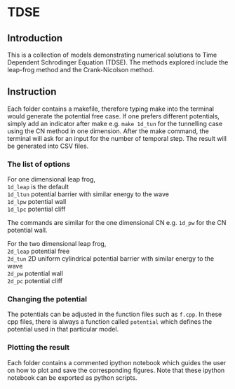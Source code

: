 # TDSE

## Introduction
This is a collection of models demonstrating numerical solutions to Time Dependent Schrodinger Equation (TDSE). The methods explored include the leap-frog method and the Crank-Nicolson method.
## Instruction
Each folder contains a makefile, therefore typing make into the terminal would generate the potential free case. If one prefers different potentials, simply add an indicator after make e.g. ``make 1d_tun`` for the tunnelling case using the CN method in one dimension. After the make command, the terminal will ask for an input for the number of temporal step. The result will be generated into CSV files. 

### The list of options
For one dimensional leap frog,<br />
``1d_leap`` is the default<br />
``1d_ltun`` potential barrier with similar energy to the wave<br />
``1d_lpw`` potential wall<br />
``1d_lpc`` potential cliff<br />

The commands are similar for the one dimensional CN e.g. ``1d_pw`` for the CN potential wall.

For the two dimensional leap frog, <br />
``2d_leap`` potential free<br />
``2d_tun`` 2D uniform cylindrical potential barrier with similar energy to the wave<br />
``2d_pw`` potential wall<br />
``2d_pc`` potential cliff<br />

### Changing the potential
The potentials can be adjusted in the function files such as ``f.cpp``. In these cpp files, there is always a function called ``potential`` which defines the potential used in that particular model.

### Plotting the result
Each folder contains a commented ipython notebook which guides the user on how to plot and save the corresponding figures. Note that these ipython notebook can be exported as python scripts.

